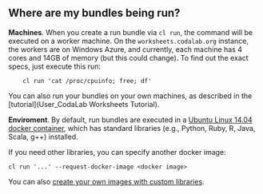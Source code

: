 ## **Where are my bundles being run?**

**Machines**.  When you create a run bundle via `cl run`, the command will be executed on a worker machine.  On the `worksheets.codalab.org` instance, the workers are on Windows Azure, and currently, each machine
has 4 cores and 14GB of memory (but this could change).  To find out the exact specs, just execute this run:

        cl run 'cat /proc/cpuinfo; free; df'

You can also run your bundles on your own machines, as described in the [tutorial](User_CodaLab Worksheets Tutorial).

**Enviroment**.  By default, run bundles are executed in a [Ubuntu Linux 14.04 docker
container](https://registry.hub.docker.com/u/codalab/ubuntu/), which has
standard libraries (e.g., Python, Ruby, R, Java, Scala, g++) installed.

If you need other libraries, you can specify another docker image:

    cl run '...' --request-docker-image <docker image>

You can also [create your own images with custom libraries](Creating-Docker-Images).

